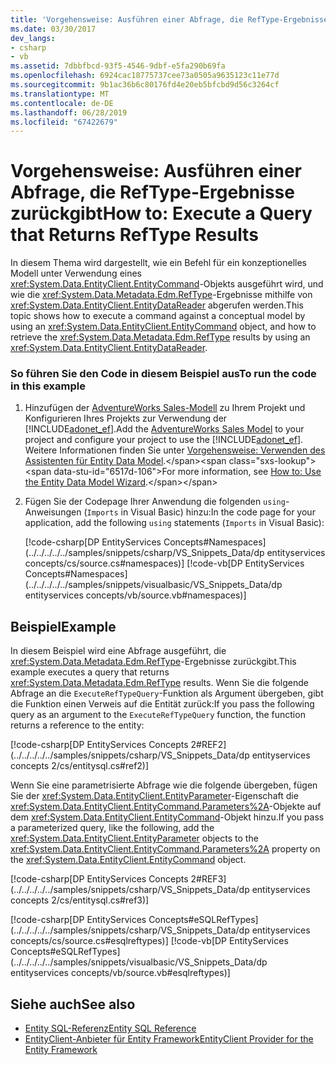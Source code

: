 ```yaml
---
title: 'Vorgehensweise: Ausführen einer Abfrage, die RefType-Ergebnisse zurückgibt'
ms.date: 03/30/2017
dev_langs:
- csharp
- vb
ms.assetid: 7dbbfbcd-93f5-4546-9dbf-e5fa290b69fa
ms.openlocfilehash: 6924cac18775737cee73a0505a9635123c11e77d
ms.sourcegitcommit: 9b1ac36b6c80176fd4e20eb5bfcbd9d56c3264cf
ms.translationtype: MT
ms.contentlocale: de-DE
ms.lasthandoff: 06/28/2019
ms.locfileid: "67422679"
---
```

# <a name="how-to-execute-a-query-that-returns-reftype-results"></a><span data-ttu-id="6517d-102">Vorgehensweise: Ausführen einer Abfrage, die RefType-Ergebnisse zurückgibt</span><span class="sxs-lookup"><span data-stu-id="6517d-102">How to: Execute a Query that Returns RefType Results</span></span>
<span data-ttu-id="6517d-103">In diesem Thema wird dargestellt, wie ein Befehl für ein konzeptionelles Modell unter Verwendung eines <xref:System.Data.EntityClient.EntityCommand>-Objekts ausgeführt wird, und wie die <xref:System.Data.Metadata.Edm.RefType>-Ergebnisse mithilfe von <xref:System.Data.EntityClient.EntityDataReader> abgerufen werden.</span><span class="sxs-lookup"><span data-stu-id="6517d-103">This topic shows how to execute a command against a conceptual model by using an <xref:System.Data.EntityClient.EntityCommand> object, and how to retrieve the <xref:System.Data.Metadata.Edm.RefType> results by using an <xref:System.Data.EntityClient.EntityDataReader>.</span></span>  
  
### <a name="to-run-the-code-in-this-example"></a><span data-ttu-id="6517d-104">So führen Sie den Code in diesem Beispiel aus</span><span class="sxs-lookup"><span data-stu-id="6517d-104">To run the code in this example</span></span>  
  
1. <span data-ttu-id="6517d-105">Hinzufügen der [AdventureWorks Sales-Modell](https://github.com/Microsoft/sql-server-samples/releases/tag/adventureworks) zu Ihrem Projekt und Konfigurieren Ihres Projekts zur Verwendung der [!INCLUDE[adonet_ef](../../../../../includes/adonet-ef-md.md)].</span><span class="sxs-lookup"><span data-stu-id="6517d-105">Add the [AdventureWorks Sales Model](https://github.com/Microsoft/sql-server-samples/releases/tag/adventureworks) to your project and configure your project to use the [!INCLUDE[adonet_ef](../../../../../includes/adonet-ef-md.md)].</span></span> <span data-ttu-id="6517d-106">Weitere Informationen finden Sie unter [Vorgehensweise: Verwenden des Assistenten für Entity Data Model](https://docs.microsoft.com/previous-versions/dotnet/netframework-4.0/bb738677(v=vs.100)).</span><span class="sxs-lookup"><span data-stu-id="6517d-106">For more information, see [How to: Use the Entity Data Model Wizard](https://docs.microsoft.com/previous-versions/dotnet/netframework-4.0/bb738677(v=vs.100)).</span></span>  
  
2. <span data-ttu-id="6517d-107">Fügen Sie der Codepage Ihrer Anwendung die folgenden `using`-Anweisungen (`Imports` in Visual Basic) hinzu:</span><span class="sxs-lookup"><span data-stu-id="6517d-107">In the code page for your application, add the following `using` statements (`Imports` in Visual Basic):</span></span>  
  
     [!code-csharp[DP EntityServices Concepts#Namespaces](../../../../../samples/snippets/csharp/VS_Snippets_Data/dp entityservices concepts/cs/source.cs#namespaces)]
     [!code-vb[DP EntityServices Concepts#Namespaces](../../../../../samples/snippets/visualbasic/VS_Snippets_Data/dp entityservices concepts/vb/source.vb#namespaces)]  
  
## <a name="example"></a><span data-ttu-id="6517d-108">Beispiel</span><span class="sxs-lookup"><span data-stu-id="6517d-108">Example</span></span>  
 <span data-ttu-id="6517d-109">In diesem Beispiel wird eine Abfrage ausgeführt, die <xref:System.Data.Metadata.Edm.RefType>-Ergebnisse zurückgibt.</span><span class="sxs-lookup"><span data-stu-id="6517d-109">This example executes a query that returns <xref:System.Data.Metadata.Edm.RefType> results.</span></span> <span data-ttu-id="6517d-110">Wenn Sie die folgende Abfrage an die `ExecuteRefTypeQuery`-Funktion als Argument übergeben, gibt die Funktion einen Verweis auf die Entität zurück:</span><span class="sxs-lookup"><span data-stu-id="6517d-110">If you pass the following query as an argument to the `ExecuteRefTypeQuery` function, the function returns a reference to the entity:</span></span>  
  
 [!code-csharp[DP EntityServices Concepts 2#REF2](../../../../../samples/snippets/csharp/VS_Snippets_Data/dp entityservices concepts 2/cs/entitysql.cs#ref2)]  
  
 <span data-ttu-id="6517d-111">Wenn Sie eine parametrisierte Abfrage wie die folgende übergeben, fügen Sie der <xref:System.Data.EntityClient.EntityParameter>-Eigenschaft die <xref:System.Data.EntityClient.EntityCommand.Parameters%2A>-Objekte auf dem <xref:System.Data.EntityClient.EntityCommand>-Objekt hinzu.</span><span class="sxs-lookup"><span data-stu-id="6517d-111">If you pass a parameterized query, like the following, add the <xref:System.Data.EntityClient.EntityParameter> objects to the <xref:System.Data.EntityClient.EntityCommand.Parameters%2A> property on the <xref:System.Data.EntityClient.EntityCommand> object.</span></span>  
  
 [!code-csharp[DP EntityServices Concepts 2#REF3](../../../../../samples/snippets/csharp/VS_Snippets_Data/dp entityservices concepts 2/cs/entitysql.cs#ref3)]  
  
 [!code-csharp[DP EntityServices Concepts#eSQLRefTypes](../../../../../samples/snippets/csharp/VS_Snippets_Data/dp entityservices concepts/cs/source.cs#esqlreftypes)]
 [!code-vb[DP EntityServices Concepts#eSQLRefTypes](../../../../../samples/snippets/visualbasic/VS_Snippets_Data/dp entityservices concepts/vb/source.vb#esqlreftypes)]  
  
## <a name="see-also"></a><span data-ttu-id="6517d-112">Siehe auch</span><span class="sxs-lookup"><span data-stu-id="6517d-112">See also</span></span>

- [<span data-ttu-id="6517d-113">Entity SQL-Referenz</span><span class="sxs-lookup"><span data-stu-id="6517d-113">Entity SQL Reference</span></span>](../../../../../docs/framework/data/adonet/ef/language-reference/entity-sql-reference.md)
- [<span data-ttu-id="6517d-114">EntityClient-Anbieter für Entity Framework</span><span class="sxs-lookup"><span data-stu-id="6517d-114">EntityClient Provider for the Entity Framework</span></span>](../../../../../docs/framework/data/adonet/ef/entityclient-provider-for-the-entity-framework.md)
